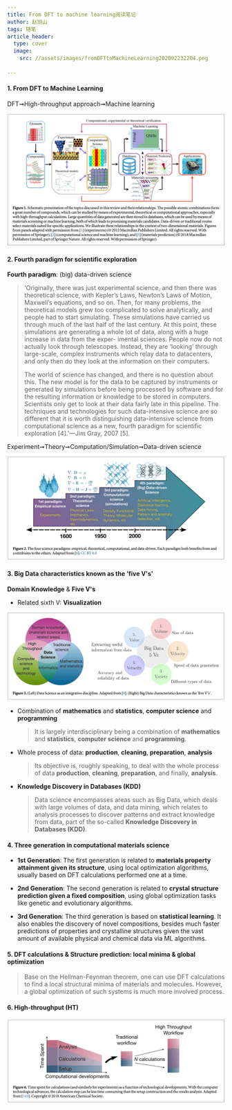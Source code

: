 ```yaml
---
title: From DFT to machine learning阅读笔记
author: 赵旭山
tags: 随笔
article_header:
  type: cover
  image:
    src: //assets/images/fromDFTtoMachineLearning202002232204.png

---
```


#### 1. From DFT to Machine Learning

DFT➞High-throughput approach➞Machine learning

![](/assets/images/fromDFTtoMLFigure1_202002232212.png)

#### 2. Fourth paradigm for scientific exploration

**Fourth paradigm**: (big) data-driven science

> ‘Originally, there was just experimental science, and then there was theoretical science, with Kepler’s Laws, Newton’s Laws of Motion, Maxwell’s equations, and so on. Then, for many problems, the theoretical models grew too complicated to solve analytically, and people had to start simulating. These simulations have carried us through much of the last half of the last century. At this point, these simulations are generating a whole lot of data, along with a huge increase in data from the exper- imental sciences. People now do not actually look through telescopes. Instead, they are ‘looking’ through large-scale, complex instruments which relay data to datacenters, and only then do they look at the information on their computers.
>
> The world of science has changed, and there is no question about this. The new model is for the data to be captured by instruments or generated by simulations before being processed by software and for the resulting information or knowledge to be stored in computers. Scientists only get to look at their data fairly late in this pipeline. The techniques and technologies for such data-intensive science are so different that it is worth distinguishing data-intensive science from computational science as a new, fourth paradigm for scientific exploration [4].’—Jim Gray, 2007 [5].

Experiment➞Theory➞Computation/Simulation➞Data-driven science

![](/assets/images/fromDFTtoMLFigure2_202002232227.png)

#### 3. Big Data characteristics known as the 'five V's'

**Domain Knowledge** & **Five V's**

* Related sixth V: **Visualization**

![](/assets/images/fromDFTtoMLFigure3_202002232300.png)

* Combination of **mathematics** and **statistics**, **computer science** and **programming**

  > It is largely interdisciplinary being a combination of **mathematics** and **statistics**, **computer science** and **programming**.

* Whole process of data: **production**, **cleaning**, **preparation**, **analysis**

  > Its objective is, roughly speaking, to deal with the whole process of data **production**, **cleaning**, **preparation**, and finally, **analysis**.

* **Knowledge Discovery in Databases (KDD)**

  > Data science encompasses areas such as Big Data, which deals with large volumes of data, and data mining, which relates to analysis processes to discover patterns and extract knowledge from data, part of the so-called **Knowledge Discovery in Databases (KDD)**.

#### 4. Three generation in computational materials science

* **1st Generation**: The first generation is related to **materials property attainment given its structure**, using local optimization algorithms, usually based on DFT calculations performed one at a time.

* **2nd Generation**: The second generation is related to **crystal structure prediction given a  fixed composition**, using global optimization tasks like genetic and evolutionary algorithms.

* **3rd Generation**: The third generation is based on **statistical learning**. It also enables the discovery of novel compositions, besides much faster predictions of properties and crystalline structures given the vast amount of available physical and chemical data via ML algorithms.

#### 5. DFT calculations & Structure prediction: local minima & global optimization

> Base on the Hellman-Feynman theorem, one can use DFT calculations to find a local structural minima of materials and molecules. However, a global optimization of such systems is much more involved process.

#### 6. High-throughput (HT)

![](/assets/images/fromDFTtoMLFigure6_202002252015.png)
